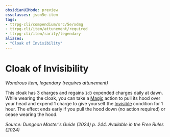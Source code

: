 ```yaml
---
obsidianUIMode: preview
cssclasses: json5e-item
tags:
- ttrpg-cli/compendium/src/5e/xdmg
- ttrpg-cli/item/attunement/required
- ttrpg-cli/item/rarity/legendary
aliases: 
- "Cloak of Invisibility"
---
```

# Cloak of Invisibility
*Wondrous item, legendary (requires attunement)*  


This cloak has 3 charges and regains `1d3` expended charges daily at dawn. While wearing the cloak, you can take a [Magic](actions.md#Magic) action to pull its hood over your head and expend 1 charge to give yourself the [Invisible](conditions.md#Invisible) condition for 1 hour. The effect ends early if you pull the hood down (no action required) or cease wearing the hood.

*Source: Dungeon Master's Guide (2024) p. 244. Available in the Free Rules (2024)*